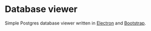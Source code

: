 # Database viewer
Simple Postgres database viewer written in [Electron](https://www.electronjs.org) and [Bootstrap](https://getbootstrap.com).
